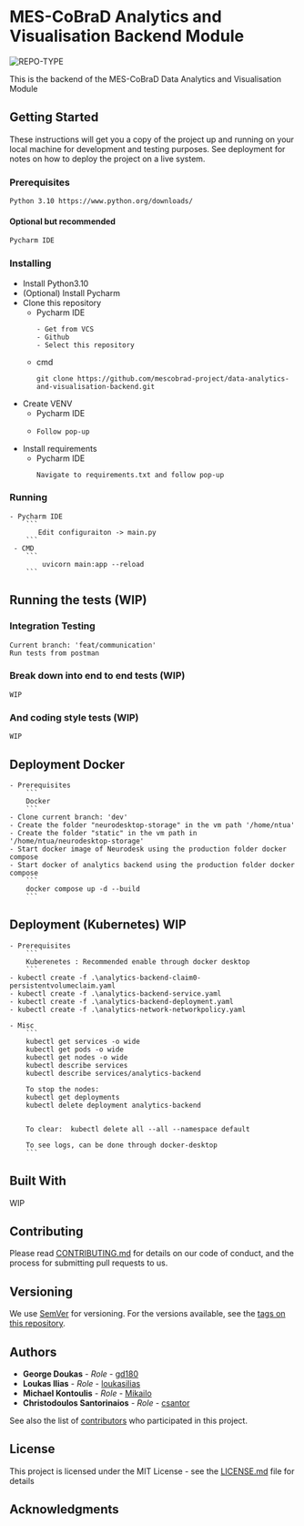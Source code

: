 # MES-CoBraD Analytics and Visualisation Backend Module
![REPO-TYPE](https://img.shields.io/badge/repo--type-backend-critical?style=for-the-badge&logo=github)

This is the backend of the MES-CoBraD Data Analytics and Visualisation Module

## Getting Started

These instructions will get you a copy of the project up and running on your local machine for development and testing purposes. See deployment for notes on how to deploy the project on a live system.

### Prerequisites
```
Python 3.10 https://www.python.org/downloads/
```
#### Optional but recommended
```
Pycharm IDE
```

### Installing

- Install Python3.10
- (Optional) Install Pycharm
- Clone this repository
  - Pycharm IDE 
    ```
    - Get from VCS
    - Github
    - Select this repository
    ```
  - cmd
    ```
    git clone https://github.com/mescobrad-project/data-analytics-and-visualisation-backend.git
    ```
- Create VENV 
    - Pycharm IDE
    -   ```
        Follow pop-up 
        ```
- Install requirements
    - Pycharm IDE
        ```
        Navigate to requirements.txt and follow pop-up 
        ```

### Running 
    - Pycharm IDE
        ```
           Edit configuraiton -> main.py
        ```
     - CMD
        ```
            uvicorn main:app --reload
        ```

## Running the tests (WIP)
### Integration Testing
```
Current branch: 'feat/communication'
Run tests from postman
```

### Break down into end to end tests (WIP)
```
WIP
```

### And coding style tests (WIP)
```
WIP
```

## Deployment Docker
    - Prerequisites
        ```
        Docker
        ```
    - Clone current branch: 'dev'
    - Create the folder "neurodesktop-storage" in the vm path '/home/ntua'
    - Create the folder "static" in the vm path in '/home/ntua/neurodesktop-storage'
    - Start docker image of Neurodesk using the production folder docker compose 
    - Start docker of analytics backend using the production folder docker compose 
        ```
        docker compose up -d --build 
        ```
## Deployment (Kubernetes) WIP
    - Prerequisites
        ```
        Kuberenetes : Recommended enable through docker desktop
        ```
    - kubectl create -f .\analytics-backend-claim0-persistentvolumeclaim.yaml
    - kubectl create -f .\analytics-backend-service.yaml
    - kubectl create -f .\analytics-backend-deployment.yaml
    - kubectl create -f .\analytics-network-networkpolicy.yaml

    - Misc 
        ```
        kubectl get services -o wide
        kubectl get pods -o wide
        kubectl get nodes -o wide
        kubectl describe services
        kubectl describe services/analytics-backend
        
        To stop the nodes:
        kubectl get deployments
        kubectl delete deployment analytics-backend
        

        To clear:  kubectl delete all --all --namespace default 

        To see logs, can be done through docker-desktop
        ```

## Built With
WIP 

[//]: # ()
[//]: # (* [SpringBoot]&#40;http://springboot.io&#41; - The Java framework used)

[//]: # (* [Maven]&#40;https://maven.apache.org/&#41; - Dependency Management)

## Contributing

Please read [CONTRIBUTING.md](CONTRIBUTING.md) for details on our code of conduct, and the process for submitting pull requests to us.

## Versioning

We use [SemVer](http://semver.org/) for versioning. For the versions available, see the [tags on this repository](tags). 

## Authors

* **George Doukas** - *Role* - [gd180](https://github.com/gd180)
* **Loukas Ilias** - *Role* - [loukasilias](https://github.com/loukasilias)
* **Michael Kontoulis** - *Role* - [Mikailo](https://github.com/Mikailo)
* **Christodoulos Santorinaios** - *Role* - [csantor](https://github.com/csantor)

See also the list of [contributors](contributors) who participated in this project.

## License

This project is licensed under the MIT License - see the [LICENSE.md](LICENSE.md) file for details

## Acknowledgments
